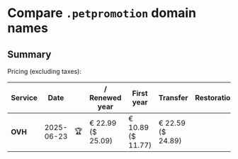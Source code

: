 # Compare `.petpromotion` domain names

## Summary

Pricing (excluding taxes):

| Service | Date |  | / Renewed year | First year | Transfer | Restoration |
|--|--|--|--|--|--|--|
| **OVH** | 2025-06-23 | 🏆 | € 22.99<br>($ 25.09) | € 10.89<br>($ 11.77) | € 22.59<br>($ 24.89) |  |
